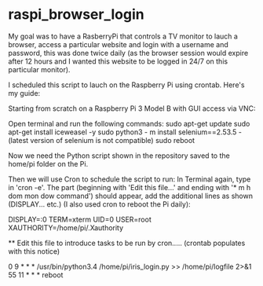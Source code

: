 # raspi_browser_login

My goal was to have a RasberryPi that controls a TV monitor to lauch a browser, access a particular website and login with a username and password, this was done twice daily (as the browser session would expire after 12 hours and I wanted this website to be logged in 24/7 on this particular monitor).

I scheduled this script to lauch on the Raspberry Pi using crontab.
Here's my guide:

Starting from scratch on a Raspberry Pi 3 Model B with GUI access via VNC:

Open terminal and run the following commands:
sudo apt-get update
sudo apt-get install iceweasel -y
sudo python3 - m install selenium==2.53.5 - (latest version of selenium is not compatible)
sudo reboot

Now we need the Python script shown in the repository saved to the home/pi folder on the Pi.

Then we will use Cron to schedule the script to run:
In Terminal again, type in 'cron -e'.
The part (beginning with 'Edit this file...' and ending with '* m h  dom mon dow   command') should appear, add the additional lines as shown (DISPLAY... etc.) (I also used cron to reboot the Pi daily):

DISPLAY=:0 
TERM=xterm 
UID=0 
USER=root 
XAUTHORITY=/home/pi/.Xauthority

** Edit this file to introduce tasks to be run by cron..... (crontab populates with this notice)

0 9 * * * /usr/bin/python3.4 /home/pi/iris_login.py >> /home/pi/logfile 2>&1
55 11 * * * reboot



